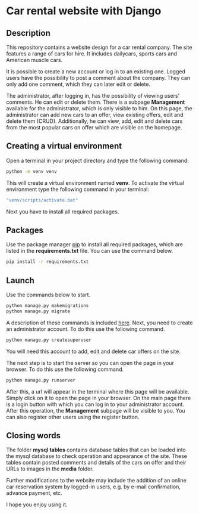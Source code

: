 
# Car rental website with Django

## Description

This repository contains a website design for a car rental company. The site features a range of cars for hire. It includes dailycars, sports cars and American muscle cars.

It is possible to create a new account or log in to an existing one. Logged users have the possibility to post a comment about the company. They can only add one comment, which they can later edit or delete.

The administrator, after logging in, has the possibility of viewing users' comments. He can edit or delete them. There is a subpage **Management** available for the administrator, which is only visible to him.  On this page, the administrator can add new cars to an offer, view existing offers, edit and delete them (CRUD). Additionally, he can view, add, edit and delete cars from the most popular cars on offer which are visible on the homepage.

## Creating a virtual environment

Open a terminal in your project directory and type the following command:

```bash
python -m venv venv
```
This will create a virtual environment named **venv**. To activate the virtual environment type the following command in your terminal:

```bash
"venv/scripts/activate.bat"
```

Next you have to install all required packages.


## Packages

Use the package manager [pip](https://pip.pypa.io/en/stable/) to install all required packages, which are listed in the **requirements.txt** file. You can use the command below.

```bash
pip install -r requirements.txt
```

## Launch

Use the commands below to start. 

```bash
python manage.py makemigrations
python manage.py migrate
```
A description of these commands is included [here](https://docs.djangoproject.com/en/4.0/topics/migrations/). Next, you need to create an administrator account. To do this use the following command.

```bash
python manage.py createsuperuser
```
You will need this account to add, edit and delete car offers on the site. 

The next step is to start the server so you can open the page in your browser. To do this use the following command.

```bash
python manage.py runserver
```
After this, a url will appear in the terminal where this page will be available. Simply click on it to open the page in your browser. On the main page there is a login button with which you can log in to your administrator account. After this operation, the **Management** subpage will be visible to you. You can also register other users using the register button.

## Closing words

The folder **mysql tables** contains database tables that can be loaded into the mysql database to check operation and appearance of the site. These tables contain posted comments and details of the cars on offer and their URLs to images in the **media** folder.

Further modifications to the website may include the addition of an online car reservation system
by logged-in users, e.g. by e-mail confirmation, advance payment, etc.

I hope you enjoy using it.
